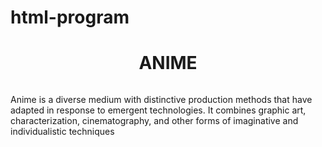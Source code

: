 # html-program
<html lang="en">
<head>
    <meta charset="UTF-8">
    <meta http-equiv="X-UA-Compatible" content="IE=edge">
    <meta name="viewport" content="width=device-width, initial-scale=1.0">
</head>
<body>
    <h1><center>ANIME</center></h1>
    <center><img src="https://encrypted-tbn0.gstatic.com/images?q=tbn:ANd9GcSuRNq2WqQlFg9qB9gNegFRM0kmrWpeg6cbRg&s" alt=""></center>
    <p>Anime is a diverse medium with distinctive production methods that have adapted in response to emergent technologies.
           It combines graphic art, characterization, cinematography, and other forms of imaginative and individualistic techniques</p>
    
</body>
</html>
